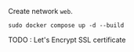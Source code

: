 Create network `web`.

```
sudo docker compose up -d --build
```

TODO : Let's Encrypt SSL certificate